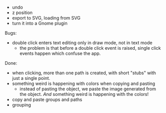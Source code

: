  * undo
 * z position
 * export to SVG, loading from SVG
 * turn it into a Gnome plugin

Bugs:
  * double click enters text editing only in draw mode, not in text mode
    - the problem is that before a double click event is raised, single
      click events happen which confuse the app.

Done:
 * when clicking, more than one path is created, with short "stubs" with
   just a single point.
 * something weird is happening with colors when copying and pasting
   - instead of pasting the object, we paste the image generated from the
     object. *And* something weird is happening with the colors!
 * copy and paste groups and paths
 * grouping
